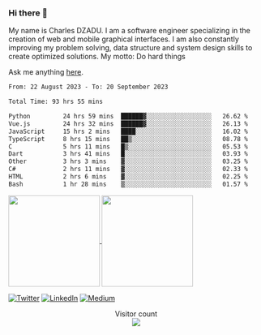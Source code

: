 ### Hi there 👋

My name is Charles DZADU. I am a software engineer specializing in the creation of web and mobile graphical interfaces. I am also constantly improving my problem solving, data structure and system design skills to create optimized solutions.
My motto: Do hard things


Ask me anything [here](https://github.com/charlesdzadu/charlesdzadu/issues?q=is%3Aissue+is%3Aopen).

<!--START_SECTION:waka-->

```txt
From: 22 August 2023 - To: 20 September 2023

Total Time: 93 hrs 55 mins

Python         24 hrs 59 mins  ██████▓░░░░░░░░░░░░░░░░░░   26.62 %
Vue.js         24 hrs 32 mins  ██████▓░░░░░░░░░░░░░░░░░░   26.13 %
JavaScript     15 hrs 2 mins   ████░░░░░░░░░░░░░░░░░░░░░   16.02 %
TypeScript     8 hrs 15 mins   ██▒░░░░░░░░░░░░░░░░░░░░░░   08.78 %
C              5 hrs 11 mins   █▒░░░░░░░░░░░░░░░░░░░░░░░   05.53 %
Dart           3 hrs 41 mins   █░░░░░░░░░░░░░░░░░░░░░░░░   03.93 %
Other          3 hrs 3 mins    ▓░░░░░░░░░░░░░░░░░░░░░░░░   03.25 %
C#             2 hrs 11 mins   ▓░░░░░░░░░░░░░░░░░░░░░░░░   02.33 %
HTML           2 hrs 6 mins    ▓░░░░░░░░░░░░░░░░░░░░░░░░   02.25 %
Bash           1 hr 28 mins    ▒░░░░░░░░░░░░░░░░░░░░░░░░   01.57 %
```

<!--END_SECTION:waka-->

<a href="https://charlesdzadu.com">
  <img height="180px" align="center" src="https://github-readme-stats.vercel.app/api?username=charlesdzadu&show_icons=true&theme=jolly&layout=compact&count_private=true" />
</a>
<a href="charlesdzadu.com">
  <img height="180px" align="center" src="https://github-readme-stats.vercel.app/api/top-langs/?username=charlesdzadu&langs_count=8&theme=jolly&layout=compact" />
</a>



<p> 
  <a href="https://twitter.com/CharlesDzadu" target="_blank"><img alt="Twitter" src="https://img.shields.io/badge/twitter-%231DA1F2.svg?&style=for-the-badge&logo=twitter&logoColor=white" /></a> 
  <a href="https://www.linkedin.com/in/charlesdzadu/" target="_blank"><img alt="LinkedIn" src="https://img.shields.io/badge/linkedin-%230077B5.svg?&style=for-the-badge&logo=linkedin&logoColor=white" /></a> 
  <a href="https://charlesdzadu.com" target="_blank"><img alt="Medium" src="https://img.shields.io/badge/medium-%2312100E.svg?&style=for-the-badge&logo=medium&logoColor=white" /></a>
</p>


<p align="center"> 
  Visitor count<br>
  <img src="https://profile-counter.glitch.me/charlesdzadu/count.svg" />
</p>

